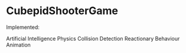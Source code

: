 # CubepidShooterGame

Implemented:

Artificial Intelligence
Physics
Collision Detection
Reactionary Behaviour
Animation


